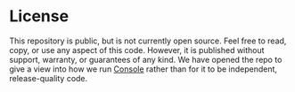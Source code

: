 # License

This repository is public, but is not currently open source. Feel free to read,
copy, or use any aspect of this code. However, it is published without support,
warranty, or guarantees of any kind. We have opened the repo to give a view
into how we run [Console](https://console.dev) rather than for it to be
independent, release-quality code.
